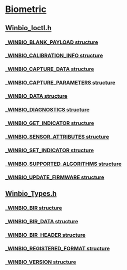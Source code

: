 # [Biometric](index.md)
## [Winbio_Ioctl.h](../winbio_ioctl/index.md)
### [_WINBIO_BLANK_PAYLOAD structure](../winbio_ioctl/ns-winbio_ioctl-_winbio_blank_payload.md)
### [_WINBIO_CALIBRATION_INFO structure](../winbio_ioctl/ns-winbio_ioctl-_winbio_calibration_info.md)
### [_WINBIO_CAPTURE_DATA structure](../winbio_ioctl/ns-winbio_ioctl-_winbio_capture_data.md)
### [_WINBIO_CAPTURE_PARAMETERS structure](../winbio_ioctl/ns-winbio_ioctl-_winbio_capture_parameters.md)
### [_WINBIO_DATA structure](../winbio_ioctl/ns-winbio_ioctl-_winbio_data.md)
### [_WINBIO_DIAGNOSTICS structure](../winbio_ioctl/ns-winbio_ioctl-_winbio_diagnostics.md)
### [_WINBIO_GET_INDICATOR structure](../winbio_ioctl/ns-winbio_ioctl-_winbio_get_indicator.md)
### [_WINBIO_SENSOR_ATTRIBUTES structure](../winbio_ioctl/ns-winbio_ioctl-_winbio_sensor_attributes.md)
### [_WINBIO_SET_INDICATOR structure](../winbio_ioctl/ns-winbio_ioctl-_winbio_set_indicator.md)
### [_WINBIO_SUPPORTED_ALGORITHMS structure](../winbio_ioctl/ns-winbio_ioctl-_winbio_supported_algorithms.md)
### [_WINBIO_UPDATE_FIRMWARE structure](../winbio_ioctl/ns-winbio_ioctl-_winbio_update_firmware.md)
## [Winbio_Types.h](../winbio_types/index.md)
### [_WINBIO_BIR structure](../winbio_types/ns-winbio_types-_winbio_bir.md)
### [_WINBIO_BIR_DATA structure](../winbio_types/ns-winbio_types-_winbio_bir_data.md)
### [_WINBIO_BIR_HEADER structure](../winbio_types/ns-winbio_types-_winbio_bir_header.md)
### [_WINBIO_REGISTERED_FORMAT structure](../winbio_types/ns-winbio_types-_winbio_registered_format.md)
### [_WINBIO_VERSION structure](../winbio_types/ns-winbio_types-_winbio_version.md)
